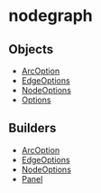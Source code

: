 # nodegraph

## Objects

 * <span class="badge object-type-class"></span> [ArcOption](./object-ArcOption.md)
 * <span class="badge object-type-class"></span> [EdgeOptions](./object-EdgeOptions.md)
 * <span class="badge object-type-class"></span> [NodeOptions](./object-NodeOptions.md)
 * <span class="badge object-type-class"></span> [Options](./object-Options.md)
## Builders

 * <span class="badge builder"></span> [ArcOption](./builder-ArcOption.md)
 * <span class="badge builder"></span> [EdgeOptions](./builder-EdgeOptions.md)
 * <span class="badge builder"></span> [NodeOptions](./builder-NodeOptions.md)
 * <span class="badge builder"></span> [Panel](./builder-Panel.md)
